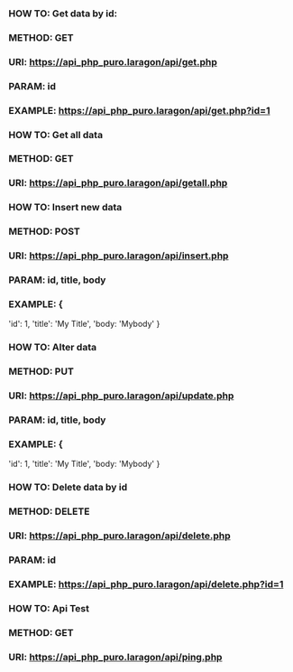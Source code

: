 ### HOW TO: Get data by id:

### METHOD: GET

### URI: https://api_php_puro.laragon/api/get.php

### PARAM: id

### EXAMPLE: https://api_php_puro.laragon/api/get.php?id=1

### HOW TO: Get all data

### METHOD: GET

### URI: https://api_php_puro.laragon/api/getall.php

### HOW TO: Insert new data

### METHOD: POST

### URI: https://api_php_puro.laragon/api/insert.php

### PARAM: id, title, body

### EXAMPLE: {

'id': 1,
'title': 'My Title',
'body: 'Mybody'
}

### HOW TO: Alter data

### METHOD: PUT

### URI: https://api_php_puro.laragon/api/update.php

### PARAM: id, title, body

### EXAMPLE: {

'id': 1,
'title': 'My Title',
'body: 'Mybody'
}

### HOW TO: Delete data by id

### METHOD: DELETE

### URI: https://api_php_puro.laragon/api/delete.php

### PARAM: id

### EXAMPLE: https://api_php_puro.laragon/api/delete.php?id=1

### HOW TO: Api Test

### METHOD: GET

### URI: https://api_php_puro.laragon/api/ping.php
